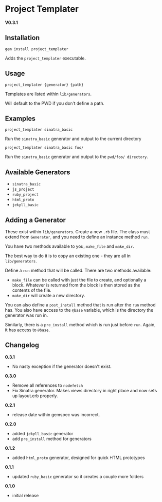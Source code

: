 # Project Templater

__V0.3.1__

## Installation

```
gem install project_templater
```

Adds the `project_templater` executable.

## Usage

```
project_templater {generator} {path}
```

Templates are listed within `lib/generators`.

Will default to the PWD if you don't define a path.

## Examples

```
project_templater sinatra_basic
```

Run the `sinatra_basic` generator and output to the current directory

```
project_templater sinatra_basic foo/
```

Run the `sinatra_basic` generator and output to the `pwd/foo/ directory`.

## Available Generators
- `sinatra_basic`
- `js_project`
- `ruby_project`
- `html_proto`
- `jekyll_basic`

## Adding a Generator

These exist within `lib/generators`. Create a new `.rb` file. The class must extend from `Generator`, and you need to define an instance method `run`.

You have two methods available to you, `make_file` and `make_dir`.

The best way to do it is to copy an existing one - they are all in `lib/generators`.

Define a `run` method that will be called. There are two methods available:

- `make_file` can be called with just the file to create, and optionally a block. Whatever is returned from the block is then stored as the contents of the file.
- `make_dir` will create a new directory.

You can also define a `post_install` method that is run after the `run` method has. You also have access to the `@base` variable, which is the directory the generator was run in.

Similarly, there is a `pre_install` method which is run just before `run`. Again, it has access to `@base`.

## Changelog

__0.3.1__
- No nasty exception if the generator doesn't exist.

__0.3.0__
- Remove all references to `nodefetch`
- Fix Sinatra generator. Makes views directory in right place and now sets up layout.erb properly.

__0.2.1__
- release date within gemspec was incorrect.

__0.2.0__
- added `jekyll_basic` generator
- add `pre_install` method for generators

__0.1.2__
- added `html_proto` generator, designed for quick HTML prototypes

__0.1.1__
- updated `ruby_basic` generator so it creates a couple more folders

__0.1.0__
- initial release



